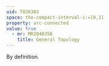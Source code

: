 ```yaml
---
uid: T026383
space: the-compact-interval-i:=[0,1]
property: arc-connected
value: true
  - mr: MR2048350
    title: General Topology
---
```

By definition.
